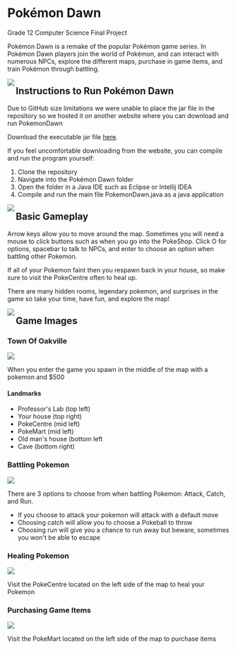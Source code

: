 # Pokémon Dawn
Grade 12 Computer Science Final Project

Pokémon Dawn is a remake of the popular Pokémon game series. In Pokémon Dawn players join the world of Pokémon, and can interact
with numerous NPCs, explore the different maps, purchase in game items, and train Pokémon through battling.

<img align="left" src="https://i.imgur.com/pf6oZxl.png?2"/>

<h2>Instructions to Run Pokémon Dawn</h2>
<p>Due to GitHub size limitations we were unable to place the jar file in the repository so we hosted it on another website where you can download and run PokemonDawn</p>
<p>Download the executable jar file <a href="http://www.mediafire.com/file/ro8ea0xs878jseo/PokemonDawn.jar/file">here</a>.</p>
  
<p>If you feel uncomfortable downloading from the website, you can compile and run the program yourself:</p>
<ol>
<li>Clone the repository</li>
<li>Navigate into the Pokémon Dawn folder</li>
<li>Open the folder in a Java IDE such as Eclipse or Intellij IDEA</li>
<li>Compile and run the main file PokemonDawn.java as a java application</li>
</ol>

<img src="https://i.imgur.com/7hHHDYq.png?2" align="left"/>

<h2>Basic Gameplay</h2>
<p>Arrow keys allow you to move around the map.
Sometimes you will need a mouse to click buttons such as when you go into the PokeShop. Click O for options, spacebar to talk to NPCs, and enter to choose an option when battling other Pokemon.</p>
<p>If all of your Pokemon faint then you respawn back in your house, so make sure to visit the PokeCentre often to heal up.</p>
<p>There are many hidden rooms, legendary pokemon, and surprises in the game so take your time, have fun, and explore the map!</p>

<img src="https://i.imgur.com/Kx7Yx4w.png?3" align="left"/>

<h2><b>Game Images</b></h2>

<h3>Town Of Oakville</h3>
<img src="https://i.imgur.com/YPs7e1C.png?1"/>
<p>When you enter the game you spawn in the middle of the map with a pokemon and $500</p>
<h4>Landmarks</h4>
<ul>
<li>Professor's Lab (top left)</li>
<li>Your house (top right)</li>
<li>PokeCentre (mid left)</li>
<li>PokeMart (mid left)</li>
<li>Old man's house (bottom left</li>
<li>Cave (bottom right) </li>
</ul>

<h3>Battling Pokemon</h3>
<img src="https://i.imgur.com/lrRnJzU.png?1"/>
<p>There are 3 options to choose from when battling Pokemon: Attack, Catch, and Run.<p>
<ul>
<li>If you choose to attack your pokemon will attack with a default move</li>
<li>Choosing catch will allow you to choose a Pokeball to throw</li>
<li>Choosing run will give you a chance to run away but beware, sometimes you won't be able to escape</li>
</ul>
<h3>Healing Pokemon</h3>
<img src="https://i.imgur.com/BMNaspV.png?1"/>
<p>Visit the PokeCentre located on the left side of the map to heal your Pokemon</p>
<h3>Purchasing Game Items</h3>
<img src="https://i.imgur.com/RQSKEyN.png?1"/>
<p>Visit the PokeMart located on the left side of the map to purchase items</p>
